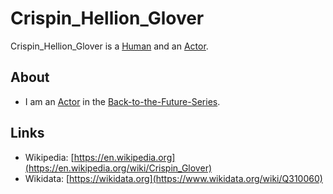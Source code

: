 # Crispin_Hellion_Glover

Crispin_Hellion_Glover is a [Human](40000001.md) and an [Actor](202000010.md).

## About

- I am an [Actor](202000010.md) in the [Back-to-the-Future-Series](200040005.md).

## Links

- Wikipedia: [https://en.wikipedia.org](https://en.wikipedia.org/wiki/Crispin_Glover)
- Wikidata: [https://wikidata.org](https://www.wikidata.org/wiki/Q310060)

